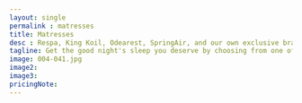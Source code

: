 ```yaml
---
layout: single 
permalink : matresses 
title: Matresses
desc : Respa, King Koil, Odearest, SpringAir, and our own exclusive brand Phoenix
tagline: Get the good night's sleep you deserve by choosing from one of the large range of matresses and we will make sure you sleep well with the fantastic value we have to offer.
image: 004-041.jpg
image2: 
image3: 
pricingNote: 
---
```

